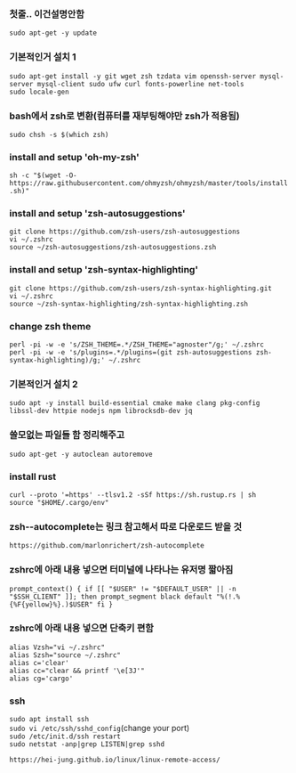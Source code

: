 ### 첫줄.. 이건설명안함
`sudo apt-get -y update`<br>

### 기본적인거 설치 1
 `sudo apt-get install -y git wget zsh tzdata vim openssh-server mysql-server mysql-client sudo ufw curl fonts-powerline net-tools`<br>
`sudo locale-gen`<br>

### bash에서 zsh로 변환(컴퓨터를 재부팅해야만 zsh가 적용됨)
 `sudo chsh -s $(which zsh)`<br>

### install and setup 'oh-my-zsh'
 `sh -c "$(wget -O- https://raw.githubusercontent.com/ohmyzsh/ohmyzsh/master/tools/install.sh)"`<br>

 ### install and setup 'zsh-autosuggestions'
 `git clone https://github.com/zsh-users/zsh-autosuggestions `<br>
 `vi ~/.zshrc`<br>
 `source ~/zsh-autosuggestions/zsh-autosuggestions.zsh`<br>

 ### install and setup 'zsh-syntax-highlighting'
 `git clone https://github.com/zsh-users/zsh-syntax-highlighting.git `<br>
 `vi ~/.zshrc`<br>
 `source ~/zsh-syntax-highlighting/zsh-syntax-highlighting.zsh`<br>
 

 ### change zsh theme 
 `perl -pi -w -e 's/ZSH_THEME=.*/ZSH_THEME="agnoster"/g;' ~/.zshrc `<br>
 `perl -pi -w -e 's/plugins=.*/plugins=(git zsh-autosuggestions zsh-syntax-highlighting)/g;' ~/.zshrc`<br>

### 기본적인거 설치 2
 `sudo apt -y install build-essential cmake make clang pkg-config libssl-dev httpie nodejs npm librocksdb-dev jq`<br>

### 쓸모없는 파일들 함 정리해주고
 `sudo apt-get -y autoclean autoremove`<br>



### install rust
`curl --proto '=https' --tlsv1.2 -sSf https://sh.rustup.rs | sh`<br>
 `source "$HOME/.cargo/env"`


### zsh--autocomplete는 링크 참고해서 따로 다운로드 받을 것
 `https://github.com/marlonrichert/zsh-autocomplete`<br>


### zshrc에 아래 내용 넣으면 터미널에 나타나는 유저명 짧아짐
 `prompt_context() {
   if [[ "$USER" != "$DEFAULT_USER" || -n "$SSH_CLIENT" ]]; then
     prompt_segment black default "%(!.%{%F{yellow}%}.)$USER"
   fi
 }`


### zshrc에 아래 내용 넣으면 단축키 편함
 `alias Vzsh="vi ~/.zshrc"`<br>
 `alias Szsh="source ~/.zshrc"`<br>
 `alias c='clear'`<br>
 `alias cc="clear && printf '\e[3J'"`<br>
 `alias cg='cargo'`<br>
 
 
### ssh
 `sudo apt install ssh`<br>
 `sudo vi /etc/ssh/sshd_config`(change your port)<br>
 `sudo /etc/init.d/ssh restart`<br>
 `sudo netstat -anp|grep LISTEN|grep sshd`<br>
 
 `https://hei-jung.github.io/linux/linux-remote-access/`<br>
 
